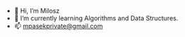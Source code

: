 - 👋 Hi, I’m Milosz
- 🌱 I’m currently learning Algorithms and Data Structures.
- 📫 mpasekprivate@gmail.com

<!---
milosz-pasek/milosz-pasek is a ✨ special ✨ repository because its `README.md` (this file) appears on your GitHub profile.
You can click the Preview link to take a look at your changes.
--->
